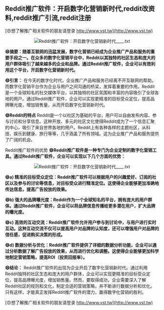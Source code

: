 ## **Reddit推广软件：开启数字化营销新时代,reddit改资料,reddit推广引流,reddit注册**

[😍想了解推广相关软件的朋友请登录 http://www.vst.tw](http://www.vst.tw)

 <center><img src="https://vst.tw/MP4/tuiguang/png/6.png" alt="Reddit推广软件：开启数字化营销新时代____.txt"></center>

**😄摘要：随着互联网的迅猛发展，数字化营销已经成为企业推广产品和服务的重要手段之一。在众多的数字化营销平台中，Reddit以其独特的社区生态和庞大的用户群体吸引了越来越多的企业和品牌。通过Reddit推广软件，企业可以有效利用这个平台，开启数字化营销新时代。**

**😄引言：**
在今天的数字化时代，企业推广产品和服务已经离不开互联网的帮助。而数字化营销平台作为企业与用户之间沟通的桥梁，发挥着重要的作用。Reddit是一个全球知名的社交媒体平台，以其独特的社区氛围和丰富的内容吸引了全球各地的用户。通过Reddit推广软件，企业可以实现更精准的目标受众定位，提高品牌曝光度，增加销售量，从而开启数字化营销新时代。

**😄Reddit的特点**
Reddit是一个以社区为基础的平台，用户可以自由发布内容、参与讨论和分享信息。这种开放、多元的社区文化使得Reddit成为了一个信息汇聚的中心，吸引了来自世界各地的用户。Reddit上有各种各样的主题社区，从科技、娱乐到健康、旅行等等，几乎涵盖了所有领域。这为企业推广产品和服务提供了广阔的机会。

Reddit推广软件的优势
**😄Reddit推广软件是一种专门为企业定制的数字化营销工具。通过Reddit推广软件，企业可以实现以下几个方面的优势：**

 <center><img src="https://vst.tw/MP4/tuiguang/png/3.png" alt="Reddit推广软件：开启数字化营销新时代____.txt"></center>

**😄a) 精准的目标受众定位：Reddit推广软件可以根据用户的兴趣爱好、订阅的社区以及参与的讨论等信息，对目标受众进行精准定位。这使得企业能够更加准确地传达信息，提高广告投放的效果。**

**😄b) 强大的品牌曝光度：Reddit作为一个全球知名的平台，拥有庞大的用户群体。通过Reddit推广软件，企业可以将品牌信息传播给更多潜在用户，扩大品牌的曝光度。**

**😄c) 高效的互动交流：Reddit推广软件允许用户参与到讨论中，与用户进行实时互动。这种互动交流不仅可以提高用户对品牌的认知度，还可以增强用户对品牌的信任感，促进购买决策的形成。**

**😄d) 数据分析与优化：Reddit推广软件提供了详细的数据分析功能，企业可以通过分析数据了解广告投放的效果，从而进行优化和调整。这使得企业能够更加科学地制定营销策略，提高ROI（投资回报率）。**

**😄结论：**
Reddit推广软件的出现为企业开启了数字化营销新时代。通过利用Reddit独特的社区生态和庞大的用户群体，企业可以实现更精准的目标受众定位，提高品牌曝光度，增加销售量。然而，要取得成功，企业需要深入了解Reddit社区的规则和文化，制定合适的营销策略，并不断进行数据分析和优化。只有这样，才能真正发挥Reddit推广软件的潜力，赢得数字化营销的胜利。

[😍想了解推广相关软件的朋友请登录 http://www.vst.tw](http://www.vst.tw)




